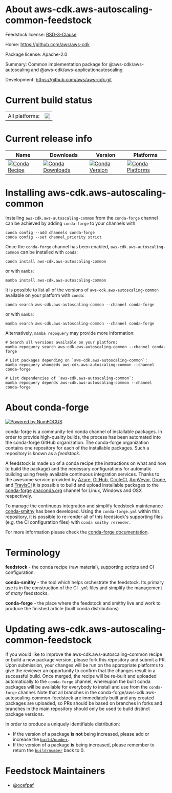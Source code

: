 About aws-cdk.aws-autoscaling-common-feedstock
==============================================

Feedstock license: [BSD-3-Clause](https://github.com/conda-forge/aws-cdk.aws-autoscaling-common-feedstock/blob/main/LICENSE.txt)

Home: https://github.com/aws/aws-cdk

Package license: Apache-2.0

Summary: Common implementation package for @aws-cdk/aws-autoscaling and @aws-cdk/aws-applicationautoscaling

Development: https://github.com/aws/aws-cdk.git

Current build status
====================


<table><tr><td>All platforms:</td>
    <td>
      <a href="https://dev.azure.com/conda-forge/feedstock-builds/_build/latest?definitionId=19927&branchName=main">
        <img src="https://dev.azure.com/conda-forge/feedstock-builds/_apis/build/status/aws-cdk.aws-autoscaling-common-feedstock?branchName=main">
      </a>
    </td>
  </tr>
</table>

Current release info
====================

| Name | Downloads | Version | Platforms |
| --- | --- | --- | --- |
| [![Conda Recipe](https://img.shields.io/badge/recipe-aws--cdk.aws--autoscaling--common-green.svg)](https://anaconda.org/conda-forge/aws-cdk.aws-autoscaling-common) | [![Conda Downloads](https://img.shields.io/conda/dn/conda-forge/aws-cdk.aws-autoscaling-common.svg)](https://anaconda.org/conda-forge/aws-cdk.aws-autoscaling-common) | [![Conda Version](https://img.shields.io/conda/vn/conda-forge/aws-cdk.aws-autoscaling-common.svg)](https://anaconda.org/conda-forge/aws-cdk.aws-autoscaling-common) | [![Conda Platforms](https://img.shields.io/conda/pn/conda-forge/aws-cdk.aws-autoscaling-common.svg)](https://anaconda.org/conda-forge/aws-cdk.aws-autoscaling-common) |

Installing aws-cdk.aws-autoscaling-common
=========================================

Installing `aws-cdk.aws-autoscaling-common` from the `conda-forge` channel can be achieved by adding `conda-forge` to your channels with:

```
conda config --add channels conda-forge
conda config --set channel_priority strict
```

Once the `conda-forge` channel has been enabled, `aws-cdk.aws-autoscaling-common` can be installed with `conda`:

```
conda install aws-cdk.aws-autoscaling-common
```

or with `mamba`:

```
mamba install aws-cdk.aws-autoscaling-common
```

It is possible to list all of the versions of `aws-cdk.aws-autoscaling-common` available on your platform with `conda`:

```
conda search aws-cdk.aws-autoscaling-common --channel conda-forge
```

or with `mamba`:

```
mamba search aws-cdk.aws-autoscaling-common --channel conda-forge
```

Alternatively, `mamba repoquery` may provide more information:

```
# Search all versions available on your platform:
mamba repoquery search aws-cdk.aws-autoscaling-common --channel conda-forge

# List packages depending on `aws-cdk.aws-autoscaling-common`:
mamba repoquery whoneeds aws-cdk.aws-autoscaling-common --channel conda-forge

# List dependencies of `aws-cdk.aws-autoscaling-common`:
mamba repoquery depends aws-cdk.aws-autoscaling-common --channel conda-forge
```


About conda-forge
=================

[![Powered by
NumFOCUS](https://img.shields.io/badge/powered%20by-NumFOCUS-orange.svg?style=flat&colorA=E1523D&colorB=007D8A)](https://numfocus.org)

conda-forge is a community-led conda channel of installable packages.
In order to provide high-quality builds, the process has been automated into the
conda-forge GitHub organization. The conda-forge organization contains one repository
for each of the installable packages. Such a repository is known as a *feedstock*.

A feedstock is made up of a conda recipe (the instructions on what and how to build
the package) and the necessary configurations for automatic building using freely
available continuous integration services. Thanks to the awesome service provided by
[Azure](https://azure.microsoft.com/en-us/services/devops/), [GitHub](https://github.com/),
[CircleCI](https://circleci.com/), [AppVeyor](https://www.appveyor.com/),
[Drone](https://cloud.drone.io/welcome), and [TravisCI](https://travis-ci.com/)
it is possible to build and upload installable packages to the
[conda-forge](https://anaconda.org/conda-forge) [anaconda.org](https://anaconda.org/)
channel for Linux, Windows and OSX respectively.

To manage the continuous integration and simplify feedstock maintenance
[conda-smithy](https://github.com/conda-forge/conda-smithy) has been developed.
Using the ``conda-forge.yml`` within this repository, it is possible to re-render all of
this feedstock's supporting files (e.g. the CI configuration files) with ``conda smithy rerender``.

For more information please check the [conda-forge documentation](https://conda-forge.org/docs/).

Terminology
===========

**feedstock** - the conda recipe (raw material), supporting scripts and CI configuration.

**conda-smithy** - the tool which helps orchestrate the feedstock.
                   Its primary use is in the construction of the CI ``.yml`` files
                   and simplify the management of *many* feedstocks.

**conda-forge** - the place where the feedstock and smithy live and work to
                  produce the finished article (built conda distributions)


Updating aws-cdk.aws-autoscaling-common-feedstock
=================================================

If you would like to improve the aws-cdk.aws-autoscaling-common recipe or build a new
package version, please fork this repository and submit a PR. Upon submission,
your changes will be run on the appropriate platforms to give the reviewer an
opportunity to confirm that the changes result in a successful build. Once
merged, the recipe will be re-built and uploaded automatically to the
`conda-forge` channel, whereupon the built conda packages will be available for
everybody to install and use from the `conda-forge` channel.
Note that all branches in the conda-forge/aws-cdk.aws-autoscaling-common-feedstock are
immediately built and any created packages are uploaded, so PRs should be based
on branches in forks and branches in the main repository should only be used to
build distinct package versions.

In order to produce a uniquely identifiable distribution:
 * If the version of a package **is not** being increased, please add or increase
   the [``build/number``](https://docs.conda.io/projects/conda-build/en/latest/resources/define-metadata.html#build-number-and-string).
 * If the version of a package **is** being increased, please remember to return
   the [``build/number``](https://docs.conda.io/projects/conda-build/en/latest/resources/define-metadata.html#build-number-and-string)
   back to 0.

Feedstock Maintainers
=====================

* [@ocefpaf](https://github.com/ocefpaf/)

